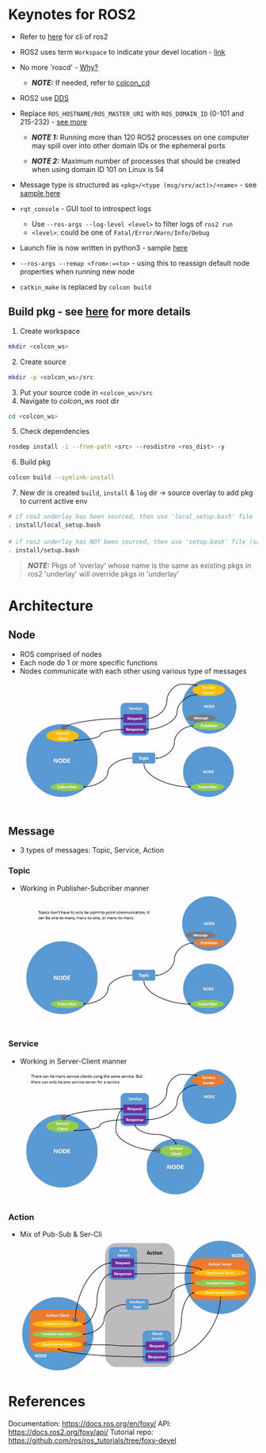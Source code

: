 # Keynotes for ROS2
* Refer to [here](./FreqUseCmd.txt) for cli of ros2
* ROS2 uses term `Workspace` to indicate your devel location - [link](https://docs.ros.org/en/foxy/Tutorials/Configuring-ROS2-Environment.html#background)
* No more 'roscd' - [Why?](https://answers.ros.org/question/277801/ros2-roscd-feature/)
    * **_NOTE:_** If needed, refer to [colcon_cd](https://github.com/colcon/colcon-cd)
* ROS2 use [DDS](http://en.wikipedia.org/wiki/Data_Distribution_Service)
* Replace `ROS_HOSTNAME/ROS_MASTER_URI` with `ROS_DOMAIN_ID` (0-101 and 215-232) - [see more](https://docs.ros.org/en/foxy/Concepts/About-Domain-ID.html)
    * **_NOTE 1:_** Running more than 120 ROS2 processes on one computer may spill over into other domain IDs or the ephemeral ports

    * **_NOTE 2:_** Maximum number of processes that should be created when using domain ID 101 on Linux is 54

* Message type is structured as `<pkg>/<type (msg/srv/act)>/<name>` - see [sample here](https://docs.ros2.org/foxy/api/test_msgs/index-msg.html)
* `rqt_console` - GUI tool to introspect logs
    * Use `--ros-args --log-level <level>` to filter logs of `ros2 run`
    * `<level>`: could be one of `Fatal/Error/Warn/Info/Debug`
* Launch file is now written in python3 - sample [here](./turtlesim_launch/turtlesim_mimic_launch.py)
* `--ros-args --remap <from>:=<to>` - using this to reassign default node properties when running new node
* `catkin_make` is replaced by `colcon build`
## Build pkg - see [here](https://docs.ros.org/en/foxy/Tutorials/Colcon-Tutorial.html#basics) for more details
1. Create workspace
``` bash
mkdir <colcon_ws>
```
2. Create source
``` bash
mkdir -p <colcon_ws>/src
```
3. Put your source code in `<colcon_ws>/src`
4. Navigate to *colcon_ws* root dir
``` bash
cd <colcon_ws>
```
5. Check dependencies
``` bash
rosdep install -i --from-path <src> --rosdistro <ros_dist> -y
```
6. Build pkg
``` bash
colcon build --symlink-install
```
7. New dir is created `build`, `install` & `log` dir -> source overlay to add pkg to current active env
``` bash
# if ros2 underlay has been sourced, then use 'local_setup.bash' file
. install/local_setup.bash

# if ros2 underlay has NOT been sourced, then use 'setup.bash' file (same as sourcing 2 files above)
. install/setup.bash
```
> _**NOTE:**_ Pkgs of 'overlay' whose name is the same as existing pkgs in ros2 'underlay' will override pkgs in 'underlay'

# Architecture
## Node
* ROS comprised of nodes
* Each node do 1 or more specific functions
* Nodes communicate with each other using various type of messages
![Node architecture](./images/Nodes-TopicandService.gif)
## Message
* 3 types of messages: Topic, Service, Action
### Topic
* Working in Publisher-Subcriber manner
![Topic message](./images/Topic-MultiplePublisherandMultipleSubscriber.gif)
### Service
* Working in Server-Client manner
![Service message](./images/Service-MultipleServiceClient.gif)
### Action
* Mix of Pub-Sub & Ser-Cli
![Action message](./images/Action-SingleActionClient.gif)

# References
Documentation: https://docs.ros.org/en/foxy/
API: https://docs.ros2.org/foxy/api/
Tutorial repo: https://github.com/ros/ros_tutorials/tree/foxy-devel